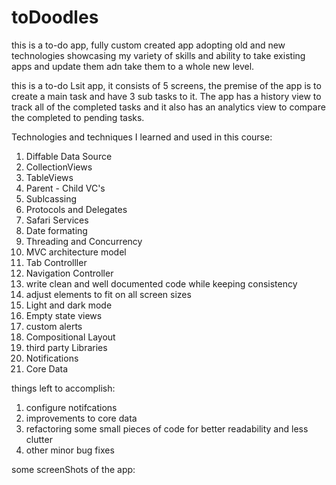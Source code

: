 # toDoodles
this is a to-do app, fully custom created app adopting old and new technologies showcasing my variety of skills and ability to take existing apps and update them adn take them to a whole new level.

this is a to-do Lsit app, it consists of 5 screens, the premise of the app is to create a main task and have 3 sub tasks to it. The app has a history view to track all of the completed tasks and it also has an analytics view to compare the completed to pending tasks.

Technologies and techniques I learned and used in this course:
  1. Diffable Data Source
  2. CollectionViews
  3. TableViews
  4. Parent - Child VC's
  5. Sublcassing
  6. Protocols and Delegates
  7. Safari Services
  8. Date formating
  9. Threading and Concurrency
  10. MVC architecture model
  11. Tab Controlller
  12. Navigation Controller
  13. write clean and well documented code while keeping consistency
  14. adjust elements to fit on all screen sizes
  15. Light and dark mode
  16. Empty state views
  17. custom alerts
  18. Compositional Layout
  19. third party Libraries
  20. Notifications
  21. Core Data
  
  things left to accomplish:
  1. configure notifcations
  2. improvements to core data
  3. refactoring some small pieces of code for better readability and less clutter
  4. other minor bug fixes
  
  some screenShots of the app:
  

